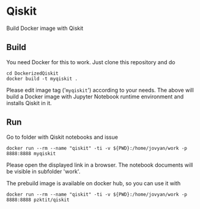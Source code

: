 # Qiskit
Build Docker image with Qiskit

## Build

You need Docker for this to work. Just clone this repository and do

```
cd DockerizedQiskit
docker build -t myqiskit .
```
Please edit image tag ('``myqiskit``') according to your needs. 
The above will build a Docker image with Jupyter Notebook runtime environment and installs Qiskit in it.

## Run

Go to folder with Qiskit notebooks and issue

```
docker run --rm --name "qiskit" -ti -v ${PWD}:/home/jovyan/work -p 8888:8888 myqiskit
```

Please open the displayed link in a browser. The notebook documents will be visible in subfolder 'work'.

The prebuild image is available on docker hub, so you can use it with

```
docker run --rm --name "qiskit" -ti -v ${PWD}:/home/jovyan/work -p 8888:8888 pzktit/qiskit
```

